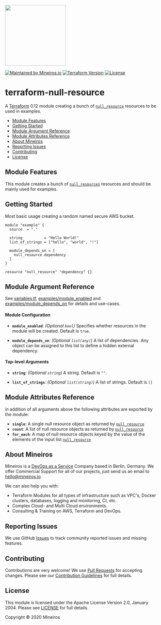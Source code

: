 <img src="https://i.imgur.com/t8IkKoZl.png" width="200"/>

[![Maintained by Mineiros.io](https://img.shields.io/badge/maintained%20by-mineiros.io-00607c.svg)](https://www.mineiros.io/ref=repo_article-examples)
[![Terraform Version](https://img.shields.io/badge/terraform-~%3E%200.12.20-brightgreen.svg)](https://github.com/hashicorp/terraform/releases)
[![License](https://img.shields.io/badge/License-Apache%202.0-brightgreen.svg)](https://opensource.org/licenses/Apache-2.0)

# terraform-null-resource

A [Terraform](https://www.terraform.io) 0.12 module creating a bunch of
[`null_resource`](https://www.terraform.io/docs/providers/null/resource.html) resources to be used in examples.

- [Module Features](#module-features)
- [Getting Started](#getting-started)
- [Module Argument Reference](#module-argument-reference)
- [Module Attributes Reference](#module-attributes-reference)
- [About Mineiros](#about-mineiros)
- [Reporting Issues](#reporting-issues)
- [Contributing](#contributing)
- [License](#license)

## Module Features
This module creates a bunch of
[`null_resources`](https://www.terraform.io/docs/providers/null/index.html)
resources and should be mainly used for examples.

## Getting Started
Most basic usage creating a random named secure AWS bucket.

```hcl
module "example" {
  source  = "."

  string          = "Hello World!"
  list_of_strings = ["hello", "world", "!"]

  module_depends_on = [
    null_resource.dependency
  ]
}

resource "null_resource" "dependency" {}
```

## Module Argument Reference
See [variables.tf](variables.tf),
[examples/module_enabled](../../examples/module_enabled) and
[examples/module_depends_on](../../examples/module_depends_on)
for details and use-cases.

#### Module Configuration
- **`module_enabled`**: *(Optional `bool`)*
Specifies whether resources in the module will be created.
Default is `true`.

- **`module_depends_on`**: *(Optional `list(any)`)*
A list of dependencies. Any object can be assigned to this list to define a hidden
external dependency.

#### Top-level Arguments
- **`string`**: *(Optional `string`)*
A string.
Default is `""`.

- **`list_of_strings`**: *(Optional `list(string)`)*
A list of strings.
Default is `[]`

## Module Attributes Reference
in addition of all arguments above the following attributes are exported by the module:

- **`single`**: A single null resource object as returned by
  [`null_resource`](https://www.terraform.io/docs/providers/null/resource.html#attributes-reference)
- **`count`**: A list of null resource objects as returned by
  [`null_resource`](https://www.terraform.io/docs/providers/null/resource.html#attributes-reference)
- **`for_each`**: A map of null resource objects keyed by the value of the elements of the input list
  [`null_resource`](https://www.terraform.io/docs/providers/null/resource.html#attributes-reference)

## About Mineiros
Mineiros is a [DevOps as a Service](https://mineiros.io/) Company based in Berlin, Germany.
We offer Commercial Support for all of our projects, just send us an email to [hello@mineiros.io](mailto:hello@mineiros.io).

We can also help you with:
- Terraform Modules for all types of infrastructure such as VPC's, Docker clusters,
databases, logging and monitoring, CI, etc.
- Complex Cloud- and Multi Cloud environments.
- Consulting & Training on AWS, Terraform and DevOps.

## Reporting Issues
We use GitHub [Issues](https://github.com/mineiros-io/article-examples/issues) to track community reported issues and missing features.

## Contributing
Contributions are very welcome!
We use [Pull Requests](https://github.com/mineiros-io/article-examples/pulls)
for accepting changes.
Please see our
[Contribution Guidelines](https://github.com/mineiros-io/article-examples/blob/master/CONTRIBUTING.md)
for full details.

## License
This module is licensed under the Apache License Version 2.0, January 2004.
Please see [LICENSE](https://github.com/mineiros-io/article-examples/blob/master/LICENSE) for full details.

Copyright &copy; 2020 Mineiros
